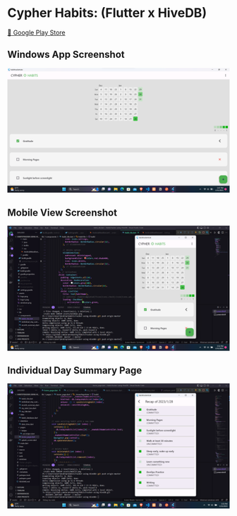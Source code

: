 # Cypher Habits: (Flutter x HiveDB)

[📱 Google Play Store](https://play.google.com/store/apps/details?id=com.praneshtechapps.cypherhabits)



## Windows App Screenshot
![Windows Screenshot](assets/windows.png)

## Mobile View Screenshot
![Phone Screenshot](assets/mobile.png)

## Individual Day Summary Page
![Individual Day Summary](/assets/details.png)
